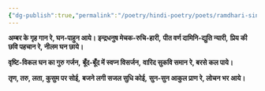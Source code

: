 ```yaml
---
{"dg-publish":true,"permalink":"/poetry/hindi-poetry/poets/ramdhari-singh-dinkar/neel-kusum/09-pawas-geet/"}
---
```


**अम्बर के गृह गान रे, घन-पाहुन आये।**
**इन्द्रधनुष मेचक-रुचि-हारी,**
**पीत वर्ण दामिनि-द्युति न्यारी,**
**प्रिय की छवि पहचान रे, नीलम घन छाये।**

**वृष्टि-विकल घन का गुरु गर्जन,**
**बूँद-बूँद में स्वप्न विसर्जन,**
**वारिद सुकवि समान रे, बरसे कल पाये।**

**तृण, तरु, लता, कुसुम पर सोई,**
**बजने लगी सजल सुधि कोई,**
**सुन-सुन आकुल प्राण रे, लोचन भर आये।**